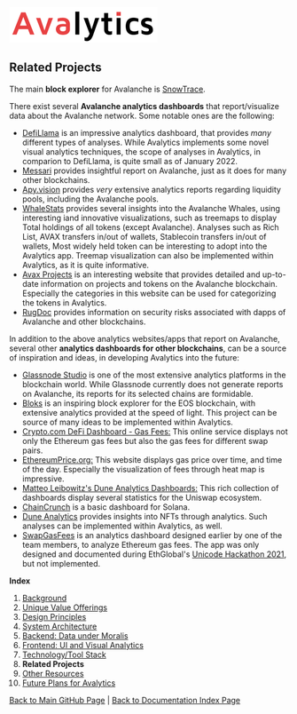 ![Avalytics Logo](./img/AvalyticsLogo1Mini.png)

## Related Projects

The main **block explorer** for Avalanche is [SnowTrace](https://snowtrace.io/).

There exist several **Avalanche analytics dashboards** that report/visualize data about the Avalanche network. Some notable ones are the following:
- [DefiLlama](https://defillama.com/chain/Avalanche) is an impressive analytics dashboard, that provides _many_ different types of analyses. While Avalytics implements some novel visual analytics techniques, the scope of analyses in Avalytics, in comparion to DefiLlama, is quite small as of January 2022.
- [Messari](https://messari.io/asset/avalanche) provides insightful report on Avalanche, just as it does for many other blockchains.
- [Apy.vision](https://apy.vision/) provides _very_ extensive analytics reports regarding liquidity pools, including the Avalanche pools.
- [WhaleStats](https://www.whalestats.com/analysis-of-the-top-1000-avalanche-wallets) provides several insights into the Avalanche Whales, using interesting iand innovative visualizations, such as treemaps to display Total holdings of all tokens (except Avalanche). Analyses such as Rich List, AVAX transfers in/out of wallets, Stablecoin transfers in/out of wallets, Most widely held token can be interesting to adopt into the Avalytics app. Treemap visualization can also be implemented within Avalytics, as it is quite informative.
- [Avax Projects](https://www.avax-projects.com/) is an interesting website that provides detailed and up-to-date information on projects and tokens on the Avalanche blockchain. Especially the categories in this website can be used for categorizing the tokens in Avalytics.
- [RugDoc](https://rugdoc.io/) provides information on security risks associated with dapps of Avalanche and other blockchains.

In addition to the above analytics websites/apps that report on Avalanche, several other **analytics dashboards for other blockchains**, can be a source of inspiration and ideas, in developing Avalytics into the future:
- [Glassnode Studio](https://studio.glassnode.com) is one of the most extensive analytics platforms in the blockchain world. While Glassnode currently does not generate reports on Avalanche, its reports for its selected chains are formidable.
- [Bloks](https://bloks.io/dapps) is an inspiring block explorer for the EOS blockchain, with extensive analytics provided at the speed of light. This project can be source of many ideas to be implemented within Avalytics.
- [Crypto.com DeFi Dashboard - Gas Fees:](https://crypto.com/defi/dashboard/gas-fees) This online service displays not only the Ethereum gas fees but also the gas fees for different swap pairs.
- [EthereumPrice.org:](https://ethereumprice.org/gas/) This website displays gas price over time, and time of the day. Especially the visualization of fees through heat map is impressive. 
- [Matteo Leibowitz's Dune Analytics Dashboards:](https://dune.xyz/MatteoLeibowitz/uniswap-community) This rich collection of dashboards display several statistics for the Uniswap ecosystem. 
- [ChainCrunch](https://dashboard.chaincrunch.cc/public/dashboard/cc7a0d94-7f70-46f4-aae4-2f8810430931#theme=night) is a basic dashboard for Solana.
- [Dune Analytics](https://dune.xyz/panta_rhei/NFt) provides insights into NFTs through analytics. Such analyses can be implemented within Avalytics, as well.
- [SwapGasFees](https://showcase.ethglobal.com/unicode/swapgasfees) is an analytics dashboard designed earlier by one of the team members, to analyze Ethereum gas fees. The app was only designed and documented during EthGlobal's [Unicode Hackathon 2021](https://showcase.ethglobal.com/unicode), but not implemented.

**Index**

1. [Background](Background.md)
2. [Unique Value Offerings](UniqueValueOfferings.md)
3. [Design Principles](DesignPrinciples.md)
4. [System Architecture](SystemArchitecture.md)
5. [Backend: Data under Moralis](Backend.md)
6. [Frontend: UI and Visual Analytics](Frontend.md)
7. [Technology/Tool Stack](TechnologyStack.md)
8. **Related Projects**
9. [Other Resources](OtherResources.md)
10. [Future Plans for Avalytics](FuturePlans.md)

<hline></hline>

[Back to Main GitHub Page](../README.md) | [Back to Documentation Index Page](Documentation.md)
